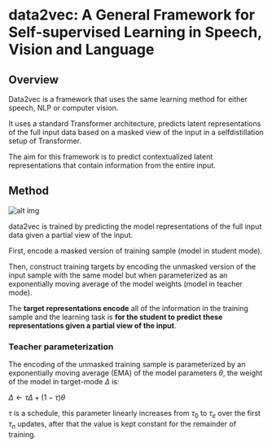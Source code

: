 # data2vec: A General Framework for Self-supervised Learning in Speech, Vision and Language

## Overview

Data2vec is a framework that uses the same learning method for either speech, NLP or computer vision. 

It uses a standard Transformer architecture, predicts latent representations of the full input data based on a masked view of the input in a selfdistillation setup of Transformer. 

The aim for this framework is to predict contextualized latent representations that contain information from the entire input. 

## Method

![alt img](https://github.com/YimingXu1/multimodel-learning-notes/blob/main/Papers/ref/data2vec.jpg)

data2vec is trained by predicting the model representations of the full input data given a partial view of the input.

First, encode a masked version of training sample (model in student mode).

Then, construct training targets by encoding the unmasked version of the input sample with the same model but when parameterized as an exponentially moving average of the model weights (model in teacher mode).

The **target representations encode** all of the information in the training sample and the learning task is **for the student to predict these representations given a partial view of the input**.

### Teacher parameterization

The encoding of the unmasked training sample is parameterized by an exponentially moving average (EMA) of the model parameters $\theta$, the weight of the model in target-mode $\Delta$ is:

$\Delta \gets \tau \Delta + (1-\tau)\theta$

$\tau$ is a schedule, this parameter linearly increases from $\tau _{0}$ to $\tau _{e}$ over the first $\tau _n$ updates, after that the value is kept constant for the remainder of training.